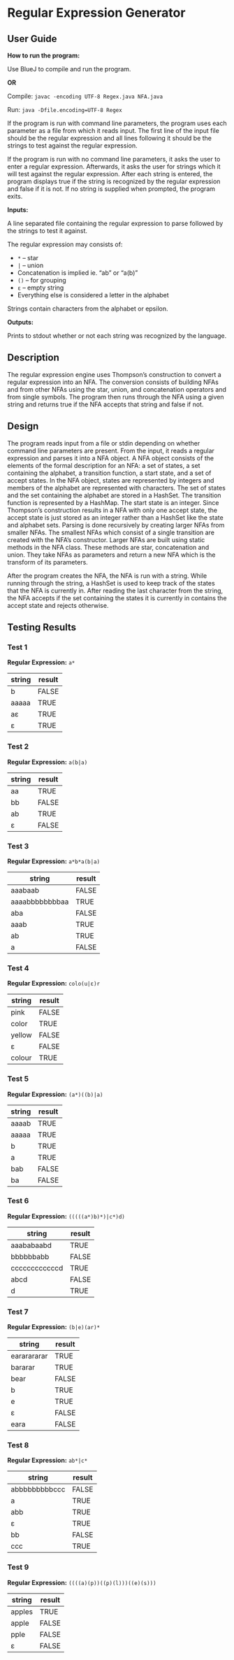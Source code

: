 # Regular Expression Generator

## User Guide

**How to run the program:**

Use BlueJ to compile and run the program.

**OR**

Compile: `javac -encoding UTF-8 Regex.java NFA.java`

Run: `java -Dfile.encoding=UTF-8 Regex`

If the program is run with command line parameters, the program uses each parameter as a file from which it reads input.  The first line of the input file should be the regular expression and all lines following it should be the strings to test against the regular expression.

If the program is run with no command line parameters, it asks the user to enter a regular expression.  Afterwards, it asks the user for strings which it will test against the regular expression.  After each string is entered, the program displays true if the string is recognized by the regular expression and false if it is not.  If no string is supplied when prompted, the program exits.

**Inputs:**

A line separated file containing the regular expression to parse followed by the strings to test it against.

The regular expression may consists of:

* `*` – star
* `|` – union
* Concatenation is implied ie. “ab” or “a(b)” 
* `()` – for grouping
* `ε` – empty string
* Everything else is considered a letter in the alphabet

Strings contain characters from the alphabet or epsilon.

**Outputs:**

Prints to stdout whether or not each string was recognized by the language.

## Description

The regular expression engine uses Thompson’s construction to convert a regular expression into an NFA.  The conversion consists of building NFAs and from other NFAs using the star, union, and concatenation operators and from single symbols.  The program then runs through the NFA using a given string and returns true if the NFA accepts that string and false if not.

## Design

The program reads input from a file or stdin depending on whether command line parameters are present.  From the input, it reads a regular expression and parses it into a NFA object.  A NFA object consists of the elements of the formal description for an NFA: a set of states, a set containing the alphabet, a transition function, a start state, and a set of accept states.  In the NFA object, states are represented by integers and members of the alphabet are represented with characters.  The set of states and the set containing the alphabet are stored in a HashSet.  The transition function is represented by a HashMap.  The start state is an integer.  Since Thompson’s construction results in a NFA with only one accept state, the accept state is just stored as an integer rather than a HashSet like the state and alphabet sets.  Parsing is done recursively by creating larger NFAs from smaller NFAs.  The smallest NFAs which consist of a single transition are created with the NFA’s constructor.  Larger NFAs are built using static methods in the NFA class.  These methods are star, concatenation and union.  They take NFAs as parameters and return a new NFA which is the transform of its parameters. 

After the program creates the NFA, the NFA is run with a string.  While running through the string, a HashSet is used to keep track of the states that the NFA is currently in.  After reading the last character from the string, the NFA accepts if the set containing the states it is currently in contains the accept state and rejects otherwise.

 

## Testing Results

### Test 1

**Regular Expression:** `a*`

string  |   result
--------|----------
b       |   FALSE
aaaaa   |   TRUE
aε      |   TRUE
ε       |   TRUE

### Test 2

**Regular Expression:** `a(b|a)`

string  |   result
--------|----------
aa      |   TRUE
bb      |   FALSE
ab      |   TRUE
ε       |   FALSE

### Test 3

**Regular Expression:** `a*b*a(b|a)`

string          |   result
----------------|----------
aaabaab         |   FALSE
aaaabbbbbbbbaa  |   TRUE
aba             |   FALSE
aaab            |   TRUE
ab              |   TRUE
a               |   FALSE

### Test 4   

**Regular Expression:** `colo(u|ε)r`

string  |   result
--------|----------
pink    |   FALSE
color   |   TRUE
yellow  |    FALSE
ε       |   FALSE
colour  |   TRUE

### Test 5

**Regular Expression:** `(a*)((b)|a)`


string  |   result
--------|----------
aaaab   |   TRUE
aaaaa   |   TRUE
b       |   TRUE
a       |   TRUE
bab     |   FALSE
ba      |   FALSE

### Test 6

**Regular Expression:** `(((((a*)b)*)|c*)d)`


string          |   result
----------------|----------
aaababaabd      |   TRUE
bbbbbbabb       |   FALSE
ccccccccccccd   |   TRUE
abcd            |   FALSE
d               |   TRUE

### Test 7

**Regular Expression:** `(b|e)(ar)*`

string          |   result
----------------|----------
eararararar     |   TRUE
bararar         |   TRUE
bear            |   FALSE
b               |   TRUE
e               |   TRUE
ε               |   FALSE
eara            |   FALSE

### Test 8

**Regular Expression:** `ab*|c*`

string          |   result
----------------|----------
abbbbbbbbbccc   |   FALSE
a               |   TRUE
abb             |   TRUE
ε               |   TRUE
bb              |   FALSE
ccc             |   TRUE

### Test 9

**Regular Expression:** `((((a)(p))((p)(l)))((e)(s)))`


string  |   result
--------|----------
apples  |    TRUE
apple   |   FALSE
pple    |   FALSE
ε       |   FALSE

